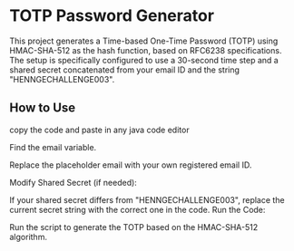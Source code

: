 # TOTP Password Generator

This project generates a Time-based One-Time Password (TOTP) using HMAC-SHA-512 as the hash function, based on RFC6238 specifications. The setup is specifically configured to use a 30-second time step and a shared secret concatenated from your email ID and the string "HENNGECHALLENGE003".

## How to Use

copy the code and paste in any java code editor

Find the email variable.

Replace the placeholder email with your own registered email ID.

Modify Shared Secret (if needed):

If your shared secret differs from "HENNGECHALLENGE003", replace the current secret string with the correct one in the code.
Run the Code:

Run the script to generate the TOTP based on the HMAC-SHA-512 algorithm.
